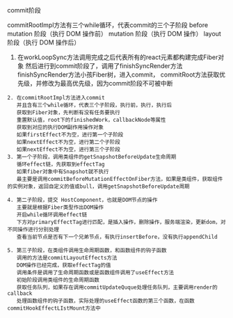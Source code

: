 commit阶段

   commitRootImpl方法有三个while循环，代表commit的三个子阶段
   before mutation 阶段（执行 DOM 操作前）
   mutation 阶段（执行 DOM 操作）
   layout 阶段（执行 DOM 操作后）

   1. 在workLoopSync方法调用完成之后代表所有的react元素都构建完成Fiber对象
      然后进行到commit阶段了，调用了finishSyncRender方法
      finishSyncRender方法小孩Fiber树，进入commit，
      commitRoot方法获取优先级，并修改为最高优先级，因为commit阶段不可被中断

   
    2. 在commitRootImpl方法进入commit
       并且含有三个while循环，代表三个子阶段，执行前，执行，执行后
       获取到Fiber对象，先判断有没有任务要执行
       重置默认值，root下的finishedWork，callbackNode等属性
       获取到对应的执行DOM副作用操作对象
       如果firstEffect不为空，进行第一个子阶段
       如果nextEffect不为空，进行第二个子阶段
       如果nextEffect不为空，进行第三个子阶段
    3. 第一个子阶段，调用类组件的getSnapshotBeforeUpdate生命周期
       循环effect链，先获取到effectTag
       如果fiber对象中有Snapshot就不执行
       最主要是调用commitBeforeMutationEffectOnFiber方法，如果是类组件，获取组件的实例对象，返回自定义的值或bull，调用getSnapshotBeforeUpdate周期

    4. 第二子阶段，提交 HostComponent，也就是DOM节点的操作
       主要就是根据Fiber类型作出DOM操作
       开启while循环调用effect链
       下方对primaryEffectTag进行匹配，是插入操作，删除操作，服务端渲染，更新dom，对不同操作进行分别处理
       查看当前节点是否有下一个兄弟节点，有执行insertBefore，没有执行appendChild

    5. 第三子阶段，在类组件调用生命周期函数，和函数组件的钩子函数
       调用的方法是commitLayoutEffects方法
       DOM操作已经完成，获取effectTag的值
       调用条件是调用了生命周期函数或是函数组件调用了useEffect方法
       初始阶段调用类组件的生命周期函数
       获取任务队列，如果存在调用commitUpdateQuque处理任务队列，主要调用render的callback
       处理函数组件的钩子函数，实际处理的useEffect函数的第三个函数，在函数commitHookEffectLIstMount方法中